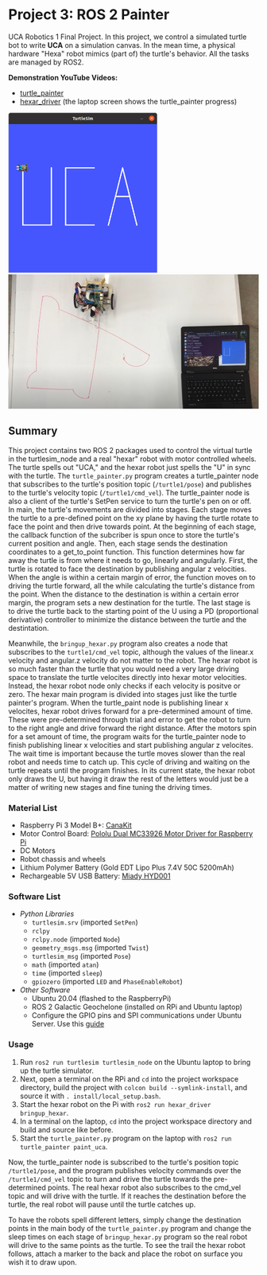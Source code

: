 # Project 3: ROS 2 Painter
UCA Robotics 1 Final Project. In this project, we control a simulated turtle bot to write **UCA** on a simulation canvas. In the mean 
time, a physical hardware "Hexa" robot mimics (part of) the turtle's behavior. All the tasks are managed by ROS2. 

**Demonstration YouTube Videos:**
* [turtle_painter](https://youtu.be/S0M757739Hs)
* [hexar_driver](https://youtu.be/7ao2tx5IoJk) (the laptop screen shows the turtle_painter progress)

<img src="https://github.com/willward20/Robotics-1/blob/main/Gallery/turtlesim_example.png" width="300">   <img src="https://github.com/willward20/Robotics-1/blob/main/Gallery/Project3_Hexar.png" width="600">

## Summary
This project contains two ROS 2 packages used to control the virtual turtle in the turtlesim_node and a real "hexar" robot with 
motor controlled wheels. The turtle spells out "UCA," and the hexar robot just spells the "U" in sync with the turtle.
The `turtle_painter.py` program creates a turtle_painter node that subscribes to the turtle's position topic 
(`/turtle1/pose`) and publishes to the turtle's velocity topic (`/turtle1/cmd_vel`). The turtle_painter node is also 
a client of the turtle's SetPen service to turn the turtle's pen on or off. In main, the turtle's movements are 
divided into stages. Each stage moves the turtle to a pre-defined point on the xy plane by having the turtle rotate 
to face the point and then drive towards point. At the beginning of each stage, the callback function 
of the subcriber is spun once to store the turtle's current position and angle. 
Then, each stage sends the destination coordinates to a get_to_point function. This function determines how far away the 
turtle is from where it needs to go, linearly and angularly. First, the turtle is rotated to face the destination by publishing 
angular z velocities. When the angle is within a certain margin of error, the function moves on to driving the turtle
forward, all the while calculating the turtle's distance from the point. When the distance to the destination is within a certain error margin, the program sets a new destination for the turtle. The last stage is to drive the turtle back to the starting point of the U using a PD (proportional derivative) controller to minimize the distance between the turtle and the destintation.

Meanwhile, the `bringup_hexar.py` program also creates a node that subscribes to the `turtle1/cmd_vel` topic, although the values of the linear.x velocity and angular.z velocity do not matter to the robot. The hexar robot is so much faster 
than the turtle that you would need a very large driving space to translate the turtle velocites directly into hexar motor 
velocities. Instead, the hexar robot node only checks if each velocity is positve or zero. The hexar main program is divided 
into stages just like the turtle painter's program. When the turtle_paint node is publishing linear x velocites, hexar 
robot drives forward for a pre-determined amount of time. These were pre-determined through trial and error to get the robot
to turn to the right angle and drive forward the right distance. After the motors spin for a set amount of time, the program waits for the turtle_painter node to finish publishing linear x velocities and start publishing angular z velocites. The wait time is important because the turtle moves slower than the real robot and needs time to catch up. This cycle of driving and waiting on the turtle repeats until the program finishes. In its current state, the hexar robot only draws the U, but having it draw the rest of the letters would just be a matter of writing new stages and fine tuning the driving times. 
 

### Material List
* Raspberry Pi 3 Model B+: [CanaKit](https://www.canakit.com/raspberry-pi-3-model-b-plus-starter-kit.html)
* Motor Control Board: [Pololu Dual MC33926 Motor Driver for Raspberry Pi](https://www.pololu.com/product/2755)
* DC Motors
* Robot chassis and wheels
* Lithium Polymer Battery (Gold EDT Lipo Plus 7.4V 50C 5200mAh)
* Rechargeable 5V USB Battery: [Miady HYD001](https://www.amazon.com/Miady-Portable-Charger-5000mAh-Lightweight/dp/B083VRD7CX)

### Software List
* *Python Libraries*
  * `turtlesim.srv` (imported `SetPen`)
  * `rclpy`
  * `rclpy.node` (imported `Node`)
  * `geometry_msgs.msg` (imported `Twist`)
  * `turtlesim_msg` (imported `Pose`)
  * `math` (imported `atan`)
  * `time` (imported `sleep`)
  * `gpiozero` (imported `LED` and `PhaseEnableRobot`)
* *Other Software*
  * Ubuntu 20.04 (flashed to the RaspberryPi)
  * ROS 2 Galactic Geochelone (installed on RPi and Ubuntu laptop)
  * Configure the GPIO pins and SPI communications under Ubuntu Server. Use this [guide](https://github.com/linzhangUCA/robotics1-2021/wiki/Install-Ubuntu-Server-20.04-and-GPIO-Configuration)




### Usage
1. Run `ros2 run turtlesim turtlesim_node` on the Ubuntu laptop to bring up the turtle simulator. 
2. Next, open a terminal on the RPi and `cd` into the project workspace directory, build the project with `colcon build --symlink-install`, and source it with `. install/local_setup.bash`. 
3. Start the hexar robot on the Pi with `ros2 run hexar_driver bringup_hexar`. 
4. In a terminal on the laptop, `cd` into the project workspace directory and build and source like before. 
5. Start the `turtle_painter.py` program on the laptop with `ros2 run turtle_painter paint_uca`. 

Now, the turtle_painter node is subscribed to the turtle's position topic `/turtle1/pose`, and the program publishes velocity commands over the 
`/turtle1/cmd_vel` topic to turn and drive the turtle towards the pre-determined points. The real hexar robot
also subscribes to the cmd_vel topic and will drive with the turtle. If it reaches the destination before the turtle,
the real robot will pause until the turtle catches up. 

To have the robots spell different letters, simply change the destination points in the main body of the `turtle_painter.py`
program and change the sleep times on each stage of `bringup_hexar.py` program so the real robot will drive to the same
points as the turtle. To see the trail the hexar robot follows, attach a marker to the back and place the robot on 
surface you wish it to draw upon. 
